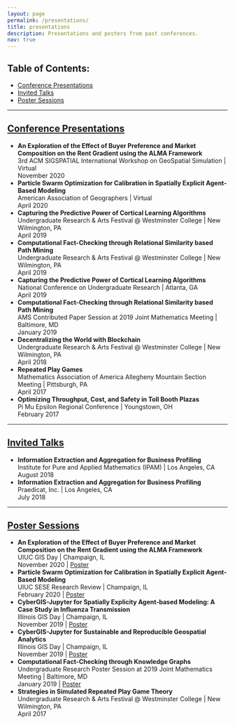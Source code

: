 ```yaml
---
layout: page
permalink: /presentations/
title: presentations
description: Presentations and posters from past conferences.
nav: true
---
```


<!-- For now, this page is assumed to be a static description of your courses. You can convert it to a collection similar to `_projects/` so that you can have a dedicated page for each course.

Organize your courses by years, topics, or universities, however you like!
-->

## Table of Contents:

* [Conference Presentations](#conf-talks)
* [Invited Talks](#inv-talks)
* [Poster Sessions](#posters)

<a id="conf-talks" />

***

## [Conference Presentations](#conf-talks)

* **An Exploration of the Effect of Buyer Preference and Market Composition on the Rent Gradient using the ALMA Framework**  
3rd ACM SIGSPATIAL International Workshop on GeoSpatial Simulation | Virtual  
November 2020
* **Particle Swarm Optimization for Calibration in Spatially Explicit Agent-Based Modeling**  
American Association of Geographers | Virtual  
April 2020  
* **Capturing the Predictive Power of Cortical Learning Algorithms**  
Undergraduate Research & Arts Festival @ Westminster College | New Wilmington, PA  
April 2019
* **Computational Fact-Checking through Relational Similarity based Path Mining**  
Undergraduate Research & Arts Festival @ Westminster College | New Wilmington, PA  
April 2019
* **Capturing the Predictive Power of Cortical Learning Algorithms**  
National Conference on Undergraduate Research | Atlanta, GA  
April 2019
* **Computational Fact-Checking through Relational Similarity based Path Mining**  
AMS Contributed Paper Session at 2019 Joint Mathematics Meeting | Baltimore, MD  
January 2019
* **Decentralizing the World with Blockchain**  
Undergraduate Research & Arts Festival @ Westminster College | New Wilmington, PA  
April 2018
* **Repeated Play Games**  
Mathematics Association of America Allegheny Mountain Section Meeting | Pittsburgh, PA  
April 2017
* **Optimizing Throughput, Cost, and Safety in Toll Booth Plazas**  
Pi Mu Epsilon Regional Conference | Youngstown, OH   
February 2017

<a id="inv-talks" />

***

## [Invited Talks](#inv-talks)

* **Information Extraction and Aggregation for Business Profiling**  
Institute for Pure and Applied Mathematics (IPAM) | Los Angeles, CA  
August 2018
* **Information Extraction and Aggregation for Business Profiling**  
Praedicat, Inc. | Los Angeles, CA  
July 2018

<a id="posters" />

***

## [Poster Sessions](#posters)

* **An Exploration of the Effect of Buyer Preference and Market Composition on the
Rent Gradient using the ALMA Framework**  
UIUC GIS Day | Champaign, IL  
November 2020 | [Poster](http://www.gisday.illinois.edu/2020-posters/2020-michels-357780.pdf)  
* **Particle Swarm Optimization for Calibration in Spatially Explicit Agent-Based Modeling**  
UIUC SESE Research Review | Champaign, IL  
February 2020 | [Poster](/assets/pdf/SESEReview-11022020.pdf)
* **CyberGIS-Jupyter for Spatially Explicity Agent-based Modeling: A Case Study in Influenza Transmission**  
Illinois GIS Day | Champaign, IL  
November 2019 | [Poster](/assets/pdf/GISDay2019Poster-Spatial.pdf)
* **CyberGIS-Jupyter for Sustainable and Reproducible Geospatial Analytics**  
Illinois GIS Day | Champaign, IL  
November 2019 | [Poster](/assets/pdf/GISDay2019Poster-Algo.pdf)
* **Computational Fact-Checking through Knowledge Graphs**  
Undergraduate Research Poster Session at 2019 Joint Mathematics Meeting | Baltimore, MD  
January 2019 | [Poster](/assets/pdf/JMM2019Poster.pdf)
* **Strategies in Simulated Repeated Play Game Theory**  
Undergraduate Research & Arts Festival @ Westminster College | New Wilmington, PA  
April 2017
